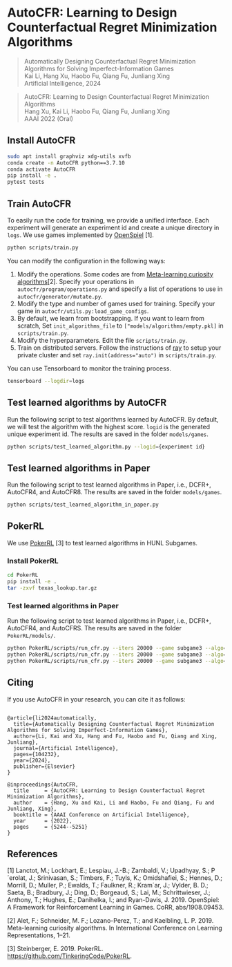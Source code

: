 # AutoCFR: Learning to Design Counterfactual Regret Minimization Algorithms

> Automatically Designing Counterfactual Regret Minimization Algorithms for Solving Imperfect-Information Games <br>
> Kai Li, Hang Xu, Haobo Fu, Qiang Fu, Junliang Xing <br>
> Artificial Intelligence, 2024

> AutoCFR: Learning to Design Counterfactual Regret Minimization Algorithms <br>
> Hang Xu, Kai Li, Haobo Fu, Qiang Fu, Junliang Xing <br>
> AAAI 2022 (Oral)


## Install AutoCFR

```bash
sudo apt install graphviz xdg-utils xvfb
conda create -n AutoCFR python==3.7.10
conda activate AutoCFR
pip install -e .
pytest tests
```

## Train AutoCFR

To easily run the code for training, we provide a unified interface. Each experiment will generate an experiment id and create a unique directory in `logs`. We use games implemented by [OpenSpiel](https://github.com/deepmind/open_spiel) [1].

```bash
python scripts/train.py
```

You can modify the configuration in the following ways:

1. Modify the operations. Some codes are from [Meta-learning curiosity algorithms](https://github.com/mfranzs/meta-learning-curiosity-algorithms)[2]. Specify your operations in `autocfr/program/operations.py` and specify a list of operations to use in `autocfr/generator/mutate.py`.
2. Modify the type and number of games used for training. Specify your game in `autocfr/utils.py:load_game_configs`.
3. By default, we learn from bootstrapping. If you want to learn from scratch, Set `init_algorithms_file` to `["models/algorithms/empty.pkl]` in `scripts/train.py`. 
4. Modify the hyperparameters. Edit the file `scripts/train.py`.
5. Train on distributed servers. Follow the instructions of [ray](https://docs.ray.io/en/master/cluster/cloud.html#cluster-private-setup) to setup your private cluster and set `ray.init(address="auto")` in `scripts/train.py`.

You can use Tensorboard to monitor the training process. 
```bash
tensorboard --logdir=logs
```

## Test learned algorithms by AutoCFR

Run the following script to test algorithms learned by AutoCFR. By default, we will test the algorithm with the highest score. `logid` is the generated unique experiment id. The results are saved in the folder `models/games`.
```bash
python scripts/test_learned_algorithm.py --logid={experiment id}
```

## Test learned algorithms in Paper
Run the following script to test learned algorithms in Paper, i.e., DCFR+, AutoCFR4, and AutoCFR8. The results are saved in the folder `models/games`.
```bash
python scripts/test_learned_algorithm_in_paper.py
```

## PokerRL

We use [PokerRL](https://github.com/EricSteinberger/PokerRL) [3] to test learned algorithms in HUNL Subgames.

### Install PokerRL

```bash
cd PokerRL
pip install -e .
tar -zxvf texas_lookup.tar.gz
```

### Test learned algorithms in Paper
Run the following script to test learned algorithms in Paper, i.e., DCFR+, AutoCFR4, and AutoCFRS. The results are saved in the folder `PokerRL/models/`.
```bash
python PokerRL/scripts/run_cfr.py --iters 20000 --game subgame3 --algo=DCFRPlus
python PokerRL/scripts/run_cfr.py --iters 20000 --game subgame3 --algo=AutoCFR4
python PokerRL/scripts/run_cfr.py --iters 20000 --game subgame3 --algo=AutoCFRS
```
## Citing
If you use AutoCFR in your research, you can cite it as follows:
```

@article{li2024automatically,
  title={Automatically Designing Counterfactual Regret Minimization Algorithms for Solving Imperfect-Information Games},
  author={Li, Kai and Xu, Hang and Fu, Haobo and Fu, Qiang and Xing, Junliang},
  journal={Artificial Intelligence},
  pages={104232},
  year={2024},
  publisher={Elsevier}
}

@inproceedings{AutoCFR,
  title     = {AutoCFR: Learning to Design Counterfactual Regret Minimization Algorithms},
  author    = {Hang, Xu and Kai, Li and Haobo, Fu and Qiang, Fu and Junliang, Xing},
  booktitle = {AAAI Conference on Artificial Intelligence},
  year      = {2022},
  pages     = {5244--5251}
}
```


## References

[1] Lanctot, M.; Lockhart, E.; Lespiau, J.-B.; Zambaldi, V.; Upadhyay, S.; P´erolat, J.; Srinivasan, S.; Timbers, F.; Tuyls, K.; Omidshafiei, S.; Hennes, D.; Morrill, D.; Muller, P.; Ewalds, T.; Faulkner, R.; Kram´ar, J.; Vylder, B. D.; Saeta, B.; Bradbury, J.; Ding, D.; Borgeaud, S.; Lai, M.; Schrittwieser, J.; Anthony, T.; Hughes, E.; Danihelka, I.; and Ryan-Davis, J. 2019. OpenSpiel: A Framework for Reinforcement Learning in Games. CoRR, abs/1908.09453.

[2] Alet, F.; Schneider, M. F.; Lozano-Perez, T.; and Kaelbling, L. P. 2019. Meta-learning curiosity algorithms. In International Conference on Learning Representations, 1–21.

[3] Steinberger, E. 2019. PokerRL. https://github.com/TinkeringCode/PokerRL.

